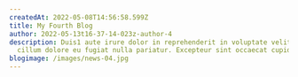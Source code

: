 ```yaml
---
createdAt: 2022-05-08T14:56:58.599Z
title: My Fourth Blog
author: 2022-05-13t16-37-14-023z-author-4
description: Duis1 aute irure dolor in reprehenderit in voluptate velit esse
  cillum dolore eu fugiat nulla pariatur. Excepteur sint occaecat cupidatat.
blogimage: /images/news-04.jpg
---
```

